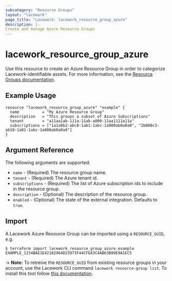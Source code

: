 ```yaml
---
subcategory: "Resource Groups"
layout: "lacework"
page_title: "Lacework: lacework_resource_group_azure"
description: |-
Create and manage Azure Resource Groups
---
```


# lacework\_resource\_group\_azure

Use this resource to create an Azure Resource Group in order to categorize Lacework-identifiable assets.
For more information, see the [Resource Groups documentation](https://support.lacework.com/hc/en-us/articles/360041727354-Resource-Groups).

## Example Usage

```hcl
resource "lacework_resource_group_azure" "example" {
  name          = "My Azure Resource Group"
  description   = "This groups a subset of Azure Subscriptions"
  tenant        = "a11aa1ab-111a-11ab-a000-11aa1111a11a"
  subscriptions = ["1a1a0b2-abc0-1ab1-1abc-1a000ab0a0a0", "2b000c3-ab10-1a01-1abc-1a000ab0a0a0"]
}
```

## Argument Reference

The following arguments are supported:

* `name` - (Required) The resource group name.
* `tenant` - (Required) The Azure tenant id.
* `subscriptions` - (Required) The list of Azure subscription ids to include in the resource group.
* `description` - (Optional) The description of the resource group.
* `enabled` - (Optional) The state of the external integration. Defaults to `true`.

## Import

A Lacework Azure Resource Group can be imported using a `RESOURCE_GUID`, e.g.

```
$ terraform import lacework_resource_group_azure.example EXAMPLE_1234BAE1E42182964D23973F44CFEA3C4AB63B99E9A1EC5
```
-> **Note:** To retreive the `RESOURCE_GUID` from existing resource groups in your account, use the
Lacework CLI command `lacework resource-group list`. To install this tool follow
[this documentation](https://github.com/lacework/go-sdk/wiki/CLI-Documentation#installation).
